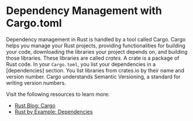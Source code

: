 # Dependency Management with Cargo.toml

Dependency management in Rust is handled by a tool called Cargo. Cargo helps you manage your Rust projects, providing functionalities for building your code, downloading the libraries your project depends on, and building those libraries. These libraries are called _crates_. A crate is a package of Rust code. In your `Cargo.toml`, you list your dependencies in a [dependencies] section. You list libraries from crates.io by their name and version number. Cargo understands Semantic Versioning, a standard for writing version numbers.

Visit the following resources to learn more:

- [Rust Blog: Cargo](https://blog.rust-lang.org/2016/05/05/cargo-pillars.html)
- [Rust by Example: Dependencies](https://doc.rust-lang.org/rust-by-example/cargo/deps.html)
